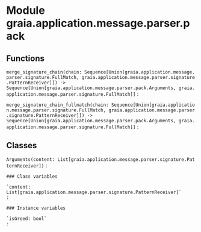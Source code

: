 Module graia.application.message.parser.pack
============================================

Functions
---------

    
`merge_signature_chain(chain: Sequence[Union[graia.application.message.parser.signature.FullMatch, graia.application.message.parser.signature.PatternReceiver]]) ‑> Sequence[Union[graia.application.message.parser.pack.Arguments, graia.application.message.parser.signature.FullMatch]]`
:   

    
`merge_signature_chain_fullmatch(chain: Sequence[Union[graia.application.message.parser.signature.FullMatch, graia.application.message.parser.signature.PatternReceiver]]) ‑> Sequence[Union[graia.application.message.parser.pack.Arguments, graia.application.message.parser.signature.FullMatch]]`
:   

Classes
-------

`Arguments(content: List[graia.application.message.parser.signature.PatternReceiver])`
:   

    ### Class variables

    `content: List[graia.application.message.parser.signature.PatternReceiver]`
    :

    ### Instance variables

    `isGreed: bool`
    :